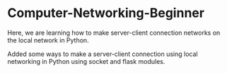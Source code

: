 # Computer-Networking-Beginner
Here, we are learning how to make server-client connection networks on the local network in Python.

Added some ways to make a server-client connection using local networking in Python using socket and flask modules.